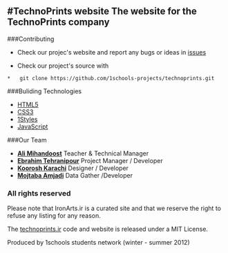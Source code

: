 #TechnoPrints website
The website for the **TechnoPrints** company
-----------------------
###Contributing

* Check our projec's website and report any bugs or ideas in [issues](https://github.com/1schools-projects/technoprints/issues)

* Check our project's source with
```
*   git clone https://github.com/1schools-projects/technoprints.git
```


###Buliding Technologies
* [HTML5](http://ali.md/wiki/html5)
* [CSS3](http://ali.md/css3ref)
* [1Styles](http://ali.md/1styles)
* [JavaScript](http://ali.md/wiki/javascript)



###Our Team
* [**Ali Mihandoost**](http://github.com/alimd) Teacher  & Technical Manager
* [**Ebrahim Tehranipour**](http://github.com/aligh) Project Manager / Developer
* [**Koorosh Karachi**](https://github.com/ghasem-sadeghi) Designer / Developer
* [**Mojtaba Amjadi**](https://github.com/pashao) Data Gather /Developer


### All rights reserved ###
Please note that IronArts.ir is a curated site and that we reserve the right to refuse any listing for any reason.

The [technoprints.ir](http://technoprints.ir) code and website is released under a MIT License.

Produced by 1schools students network (winter - summer 2012)
